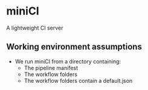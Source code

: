 # miniCI
A lightweight CI server

## Working environment assumptions
* We run miniCI from a directory containing:
  * The pipeline manifest
  * The workflow folders
  * The workflow folders contain a default.json
